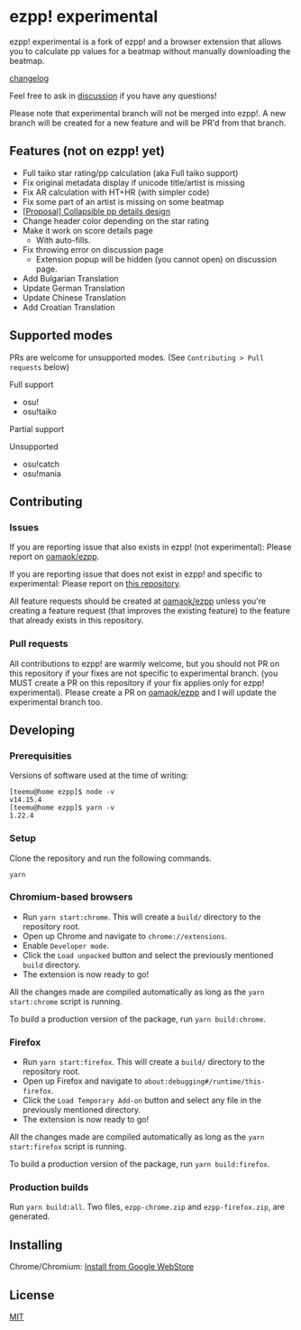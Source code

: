 # ezpp! experimental

ezpp! experimental is a fork of ezpp! and a browser extension that allows you to calculate pp
values for a beatmap without manually downloading the beatmap.

[changelog](https://next.acrylicstyle.xyz/ezpp.html#ezpp_experimental)

Feel free to ask in [discussion](https://github.com/acrylic-style/ezpp/discussions) if you have any questions!

Please note that experimental branch will not be merged into ezpp!. A new branch will be created for a new feature and will be PR'd from that branch.

## Features (not on ezpp! yet)
- Full taiko star rating/pp calculation (aka Full taiko support)
- Fix original metadata display if unicode title/artist is missing
- Fix AR calculation with HT+HR (with simpler code)
- Fix some part of an artist is missing on some beatmap
- [\[Proposal\] Collapsible pp details design](https://github.com/oamaok/ezpp/pull/119)
- Change header color depending on the star rating
- Make it work on score details page
  - With auto-fills.
- Fix throwing error on discussion page
  - Extension popup will be hidden (you cannot open) on discussion page.
- Add Bulgarian Translation
- Update German Translation
- Update Chinese Translation
- Add Croatian Translation

## Supported modes

PRs are welcome for unsupported modes. (See `Contributing > Pull requests` below)

Full support
- osu!
- osu!taiko

Partial support

Unsupported
- osu!catch
- osu!mania


## Contributing

### Issues

If you are reporting issue that also exists in ezpp! (not experimental): Please report on [oamaok/ezpp](https://github.com/oamaok/ezpp/issues).

If you are reporting issue that does not exist in ezpp! and specific to experimental: Please report on [this repository](https://github.com/acrylic-style/ezpp/issues).

All feature requests should be created at [oamaok/ezpp](https://github.com/oamaok/ezpp/issues) unless you're creating a feature request (that improves the existing feature) to the feature that already exists in this repository.

### Pull requests

All contributions to ezpp! are warmly welcome, but you should not PR on this repository if your fixes are not specific to experimental branch. (you MUST create a PR on this repository if your fix applies only for ezpp! experimental). Please create a PR on [oamaok/ezpp](https://github.com/oamaok/ezpp) and I will update the experimental branch too.

## Developing

### Prerequisities

Versions of software used at the time of writing:

```shell
[teemu@home ezpp]$ node -v
v14.15.4
[teemu@home ezpp]$ yarn -v
1.22.4
```

### Setup

Clone the repository and run the following commands.
```
yarn
```

### Chromium-based browsers

 - Run `yarn start:chrome`. This will create a `build/` directory to the repository root.
 - Open up Chrome and navigate to `chrome://extensions`.
 - Enable `Developer mode`.
 - Click the `Load unpacked` button and select the previously mentioned `build` directory. 
 - The extension is now ready to go!

All the changes made are compiled automatically as long as the `yarn start:chrome` script is running.

To build a production version of the package, run `yarn build:chrome`.

### Firefox

 - Run `yarn start:firefox`. This will create a `build/` directory to the repository root.
 - Open up Firefox and navigate to `about:debugging#/runtime/this-firefox`.
 - Click the `Load Temporary Add-on` button and select any file in the previously mentioned directory.
 - The extension is now ready to go!

All the changes made are compiled automatically as long as the `yarn start:firefox` script is running.

To build a production version of the package, run `yarn build:firefox`.

### Production builds

Run `yarn build:all`. Two files, `ezpp-chrome.zip` and `ezpp-firefox.zip`, are generated.

## Installing

Chrome/Chromium: [Install from Google WebStore](https://chrome.google.com/webstore/detail/iihpkkdlbfcanaaignnjcgmlhhbpoioh)

<!-- I didn't publish on AMO -->
<!--Firefox: [Install from addons.mozilla.org](https://addons.mozilla.org/en-US/firefox/addon/ezpp/)-->

## License

[MIT](https://github.com/oamaok/ezpp/blob/master/LICENSE)
